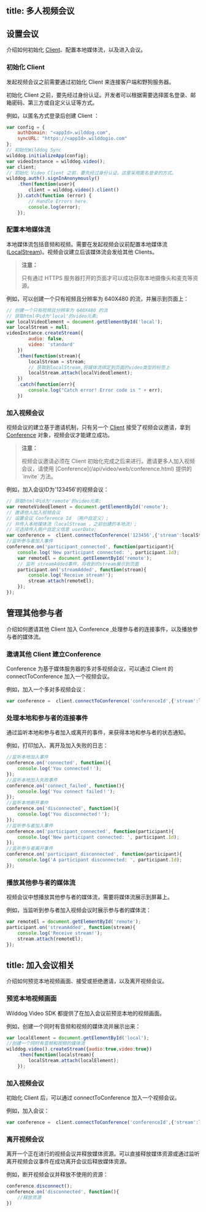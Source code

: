 title: 多人视频会议
---

## 设置会议

介绍如何初始化 [Client](/guide/video/core.html#Client)、配置本地媒体流，以及进入会议。

### 初始化 Client

发起视频会议之前需要通过初始化 Client 来连接客户端和野狗服务器。

初始化 Client 之前，要先经过身份认证。开发者可以根据需要选择匿名登录、邮箱密码、第三方或自定义认证等方式。

例如，以匿名方式登录后创建 Client ：

```javascript
var config = {
    authDomain: "<appId>.wilddog.com",
    syncURL: "https://<appId>.wilddogio.com"
};
// 初始化Wilddog Sync
wilddog.initializeApp(config);
var videoInstance = wilddog.video();
var client;
// 初始化 Video Client 之前，要先经过身份认证。这里采用匿名登录的方式。
wilddog.auth().signInAnonymously()
    .then(function(user){
        client = wilddog.video().client()
    }).catch(function (error) {
        // Handle Errors here.
        console.log(error);
    });
```

### 配置本地媒体流

本地媒体流包括音频和视频。需要在发起视频会议前配置本地媒体流([LocalStream](/api/video/web/localStream.html))。视频会议建立后该媒体流会发给其他 Clients。

<blockquote class="warning">
  <p><strong>注意：</strong></p>
  只有通过 HTTPS 服务器打开的页面才可以成功获取本地摄像头和麦克等资源。
</blockquote>

例如，可以创建一个只有视频且分辨率为 640X480 的流，并展示到页面上：

```javascript
// 创建一个只有视频且分辨率为 640X480 的流
// 获取html中id为'local'的video元素;
var localVideoElement = document.getElementById('local');
var localStream = null;
videoInstance.createStream({
        audio: false,
        video: 'standard'
    })
    .then(function(stream){
        localStream = stream;
        // 获取到localStream,将媒体流绑定到页面的video类型的标签上
        localStream.attach(localVideoElement);
    })
    .catch(function(err){
        console.log("Catch error! Error code is " + err);
    })
```

### 加入视频会议

视频会议的建立基于邀请机制，只有另一个 [Client](/api/video/web/wilddogVideoClient.html) 接受了视频会议邀请，拿到 [Conference](/api/video/web/conference.html) 对象，视频会议才能建立成功。

<blockquote class="warning">
  <p><strong>注意：</strong></p>
  视频会议邀请必须在 Client 初始化完成之后来进行。邀请更多人加入视频会议，请使用 [Conference](/api/video/web/conference.html) 提供的 `invite` 方法。
</blockquote>

例如，加入会议ID为'123456'的视频会议：

```javascript
// 获取html中id为'remote'的video元素;
var remoteVideoElement = document.getElementById('remote');
// 邀请他人加入视频会议
// 设置会议 Conference Id （用户自定义）;
// 并传入本地媒体流（localStream ，之前创建的本地流）;
// 可选择传入用户自定义信息 userDate;
var conference =  client.connectToConference('123456',{'stream':localStream,'userDate':'somethings'});
//监听参与者加入事件
conference.on('participant_connected', function(participant){
    console.log('New participant connected: ', participant.Id);
    var remoteEl = document.getElementById('remote');
    // 监听 streamAdded事件，将收到的stream展示到页面
    participant.on('streamAdded', function(stream){
        console.log('Receive stream!');
        stream.attach(remoteEl);
    });
});
```

## 管理其他参与者

介绍如何邀请其他 Client 加入 Conference ,处理参与者的连接事件，以及播放参与者的媒体流。

### 邀请其他 Client 建立Conference

Conference 为基于媒体服务器的多对多视频会议，可以通过 Client 的 connectToConference 加入一个视频会议。

例如，加入一个多对多视频会议：

```javascript
var conference =  client.connectToConference('conferenceId',{'stream':localStream,'userDate':'somethings'});
```

### 处理本地和参与者的连接事件

通过监听本地和参与者加入或离开的事件，来获得本地和参与者的状态通知。

例如，打印加入、离开及加入失败的日志：

```javascript
//监听本地加入事件
conference.on('connected', function(){
    console.log('You connected！');
});
//监听本地加入失败事件
conference.on('connect_failed', function(){
    console.log('You connect failed！');
});
//监听本地断开事件
conference.on('disconnected', function(){
    console.log('You disconnected！');
});
//监听参与者加入事件
conference.on('participant_connected', function(participant){
    console.log('New participant connected: ', participant.Id);
});
//监听参与者离开事件
conference.on('participant_disconnected', function(participant){
    console.log('A participant disconnected: ', participant.Id);
});
```

### 播放其他参与者的媒体流

视频会议中想播放其他参与者的媒体流，需要将媒体流展示到屏幕上。

例如，当监听到参与者加入视频会议时展示参与者的媒体流：

```javascript
var remoteEl = document.getElementById('remote');
participant.on('streamAdded', function(stream){
    console.log('Receive stream!');
    stream.attach(remoteEl);
});
```

title: 加入会议相关
---

介绍如何预览本地视频画面、接受或拒绝邀请，以及离开视频会议。

### 预览本地视频画面

Wilddog Video SDK 都提供了在加入会议前预览本地的视频画面。

例如，创建一个同时有音频和视频的媒体流并展示出来：

```javascript
var localElement = document.getElementById('local');
//创建一个同时有音频和视频的媒体流
wilddog.video().createStream({audio:true,video:true})
    .then(function(localstream){
        localStream.attach(localElement);
    });
```

### 加入视频会议

初始化 Client 后，可以通过 connectToConference 加入一个视频会议。

例如，加入会议：

```javascript
var conference =  client.connectToConference('conferenceId',{'stream':localStream,'userDate':'somethings'});
```

### 离开视频会议

离开一个正在进行的视频会议并释放媒体资源。可以直接释放媒体资源或通过监听离开视频会议事件在成功离开会议后释放媒体资源。

例如，断开视频会议并释放不使用的资源：

```javascript
conference.disconnect();
conference.on('disconnected', function(){
    //释放资源
})
```
